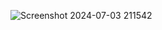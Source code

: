 ![Screenshot 2024-07-03 211542](https://github.com/Gun-0/VoiceToText_And_TextToVoice/assets/151362063/5919ea87-de5a-4964-b12b-67048c7ee62c)

